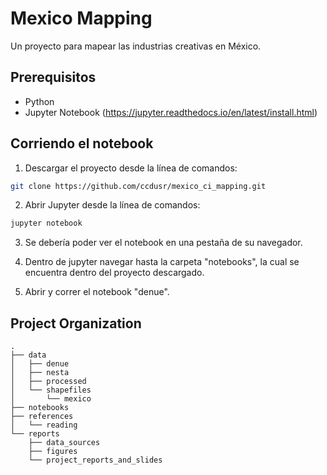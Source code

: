 # Mexico Mapping

Un proyecto para mapear las industrias creativas en México.

## Prerequisitos

- Python
- Jupyter Notebook (https://jupyter.readthedocs.io/en/latest/install.html)

## Corriendo el notebook

1. Descargar el proyecto desde la línea de comandos:
```bash
git clone https://github.com/ccdusr/mexico_ci_mapping.git
```
2. Abrir Jupyter desde la línea de comandos:
```bash
jupyter notebook
```
3. Se debería poder ver el notebook en una pestaña de su navegador.

4. Dentro de jupyter navegar hasta la carpeta "notebooks", la cual se encuentra dentro del proyecto descargado.

5. Abrir y correr el notebook "denue".

Project Organization
------------
    .
    ├── data
    │   ├── denue
    │   ├── nesta
    │   ├── processed
    │   └── shapefiles
    │       └── mexico
    ├── notebooks
    ├── references
    │   └── reading
    └── reports
        ├── data_sources
        ├── figures
        └── project_reports_and_slides
